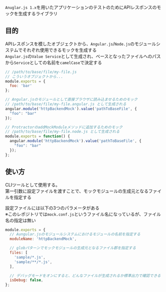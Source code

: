 `Anuglar.js 1.x`を用いたアプリケーションのテストのためにAPIレスポンスのモックを生成するライブラリ

## 目的

APIレスポンスを模したオブジェクトから、`Angular.js`/`Node.js`のモジュールシステムでそれぞれ使用できるモックを生成する  
`Angular.js`の`Value Service`として生成され、ベースとなったファイルへのパスから`Service`としての名前を`camelCase`で決定する

```js
// /path/to/base/file/my-file.js
// こういうオブジェクトから...
module.exports = {
  foo: 'bar'
};

// Angular.jsのモジュールとして直接ブラウザに読み込ませるためのモック
// /path/to/base/file/my-file.angular.js として生成される
angular.module('httpBackendMock').value('pathToBaseFile', {
  "foo": "bar"
});

// ProtractorのaddMockModuleメソッドに追加するためのモック
// /path/to/base/file/my-file.node.js として生成される
module.exports = function() {
  angular.module('httpBackendMock').value('pathToBaseFile', {
    "foo": "bar"
  });
};
```

## 使い方

CLIツールとして使用する。  
第一引数に設定ファイルを渡すことで、モックモジュールの生成元となるファイルを指定する

設定ファイルには以下の3つのパラメータがある  
※このレポジトリでは`mock.conf.js`というファイル名になっているが、ファイル名の指定は無い

```js
module.exports = {
  // Aungular.jsのモジュールシステムにおけるモジュールの名前を指定する
  moduleName: 'httpBackendMock',

  // globパターンでモックモジュールの生成元となるファイル郡を指定する
  files: [
    'sample/*.js',
    'sample/**/*.js',
  ],

  // デバッグモードをオンにすると、どんなファイルが生成されるか標準出力で確認できる
  isDebug: false,
};
```